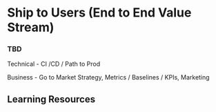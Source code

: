# Ship to Users \(End to End Value Stream\)

### TBD

Technical - CI /CD / Path to Prod

Business - Go to Market Strategy, Metrics / Baselines / KPIs, Marketing

## Learning Resources

